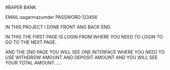 #BAPER BANK

EMAIL:sagarmazumder
PASSWORD:123456

IN THIS PROJECT I DONE FRONT AND BACK END.

IN THIS THE FIRST PAGE IS LOGIN FROM.WHERE YOU NEED TO LOGIN TO GO TO THE NEXT PAGE.

AND THE 2ND PAGE YOU WILL SEE ONE INTERFACE WHERE YOU NEED TO USE WITHDROW AMOUNT AND DEPOSIT AMOUNT AND YOU WILL SEE YOUR TOTAL AMOUNT......
